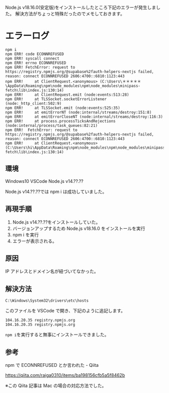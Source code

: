 <!--
title:   Node.js v18.16.0 npm ERR! code ECONNREFUSED
tags:    Node.js
id:      0b2a4b34738f4d246780
private: false
-->

Node.js v18.16.0(安定版)をインストールしたところ下記のエラーが発生しました。
解決方法がちょっと特殊だったのでメモしておきます。

# エラーログ

```エラーログ.log
npm i
npm ERR! code ECONNREFUSED
npm ERR! syscall connect
npm ERR! errno ECONNREFUSED
npm ERR! FetchError: request to https://registry.npmjs.org/@supabase%2fauth-helpers-nextjs failed, reason: connect ECONNREFUSED 2606:4700::6810:1123:443
npm ERR!     at ClientRequest.<anonymous> (C:\Users\＊＊＊＊＊\AppData\Roaming\npm\node_modules\npm\node_modules\minipass-fetch\lib\index.js:130:14)
npm ERR!     at ClientRequest.emit (node:events:513:28)
npm ERR!     at TLSSocket.socketErrorListener (node:_http_client:502:9)
npm ERR!     at TLSSocket.emit (node:events:525:35)
npm ERR!     at emitErrorNT (node:internal/streams/destroy:151:8)
npm ERR!     at emitErrorCloseNT (node:internal/streams/destroy:116:3)
npm ERR!     at process.processTicksAndRejections (node:internal/process/task_queues:82:21)
npm ERR!  FetchError: request to https://registry.npmjs.org/@supabase%2fauth-helpers-nextjs failed, reason: connect ECONNREFUSED 2606:4700::6810:1123:443
npm ERR!     at ClientRequest.<anonymous> (C:\Users\hi\AppData\Roaming\npm\node_modules\npm\node_modules\minipass-fetch\lib\index.js:130:14)

```

## 環境

Windows10
VSCode
Node.js v14.??.??

Node.js v14.??.??では npm i は成功していました。

## 再現手順

1. Node.js v14.??.??をインストールしていた。
1. バージョンアップするため Node.js v18.16.0 をインストールを実行
1. npm i を実行
1. エラーが表示される。

## 原因

IP アドレスとドメイン名が紐づいてなかった。

## 解決方法

`C:\Windows\System32\drivers\etc\hosts`

このファイルを VSCode で開き、下記のように追記します。

```hosts
104.16.20.35 registry.npmjs.org
104.16.20.35 registry.npmjs.org

```

`npm i`を実行すると無事にインストールできました。

## 参考

npm で ECONNREFUSED とか言われた - Qiita

https://qiita.com/raiga0310/items/ba198156cfb5a5f8462b

※この Qiita 記事は Mac の場合の対応方法でした。
